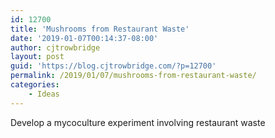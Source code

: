 ```yaml
---
id: 12700
title: 'Mushrooms from Restaurant Waste'
date: '2019-01-07T00:14:37-08:00'
author: cjtrowbridge
layout: post
guid: 'https://blog.cjtrowbridge.com/?p=12700'
permalink: /2019/01/07/mushrooms-from-restaurant-waste/
categories:
    - Ideas
---
```


Develop a mycoculture experiment involving restaurant waste